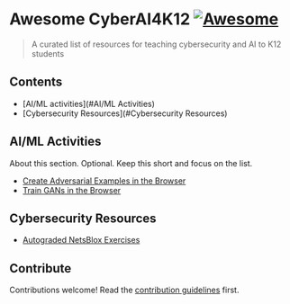 # Awesome CyberAI4K12 [![Awesome](https://awesome.re/badge.svg)](https://awesome.re)

> A curated list of resources for teaching cybersecurity and AI to K12 students


## Contents

- [AI/ML activities](#AI/ML Activities)
- [Cybersecurity Resources](#Cybersecurity Resources)


## AI/ML Activities

About this section. Optional. Keep this short and focus on the list.

- [Create Adversarial Examples in the Browser](https://kennysong.github.io/adversarial.js/)
- [Train GANs in the Browser](https://poloclub.github.io/ganlab/)


## Cybersecurity Resources

- [Autograded NetsBlox Exercises](https://netsblox.github.io/exercises?q=cryptography)


## Contribute

Contributions welcome! Read the [contribution guidelines](contributing.md) first.
